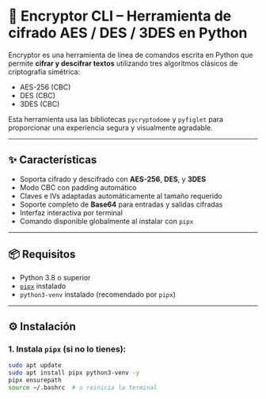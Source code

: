# 🔐 Encryptor CLI – Herramienta de cifrado AES / DES / 3DES en Python

Encryptor es una herramienta de línea de comandos escrita en Python que permite **cifrar y descifrar textos** utilizando tres algoritmos clásicos de criptografía simétrica:

- AES-256 (CBC)
- DES (CBC)
- 3DES (CBC)

Esta herramienta usa las bibliotecas `pycryptodome` y `pyfiglet` para proporcionar una experiencia segura y visualmente agradable.

---

## ✨ Características

- Soporta cifrado y descifrado con **AES-256**, **DES**, y **3DES**
- Modo CBC con padding automático
- Claves e IVs adaptadas automáticamente al tamaño requerido
- Soporte completo de **Base64** para entradas y salidas cifradas
- Interfaz interactiva por terminal
- Comando disponible globalmente al instalar con `pipx`

---

## 📦 Requisitos

- Python 3.8 o superior
- [`pipx`](https://pypa.github.io/pipx/) instalado
- `python3-venv` instalado (recomendado por `pipx`)

---

## ⚙️ Instalación

### 1. Instala `pipx` (si no lo tienes):

```bash
sudo apt update
sudo apt install pipx python3-venv -y
pipx ensurepath
source ~/.bashrc  # o reinicia la terminal

